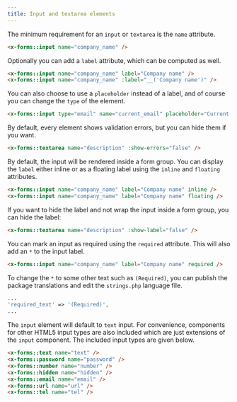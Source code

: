 ```yaml
---
title: Input and textarea elements
---
```


The minimum requirement for an `input` or `textarea` is the `name` attribute.

```html
<x-forms::input name="company_name" />
```

Optionally you can add a `label` attribute, which can be computed as well.

```html
<x-forms::input name="company_name" label="Company name" />
<x-forms::input name="company_name" :label="__('Company name')" />
```

You can also choose to use a `placeholder` instead of a label, and of course you can change the `type` of the element.

```html
<x-forms::input type="email" name="current_email" placeholder="Current email address" />
```

By default, every element shows validation errors, but you can hide them if you want.

```html
<x-forms::textarea name="description" :show-errors="false" />
```

By default, the input will be rendered inside a form group.
You can display the `label` either inline or as a floating label using the `inline` and `floating` attributes. 

```html
<x-forms::input name="company_name" label="Company name" inline />
<x-forms::input name="company_name" label="Company name" floating />
```

If you want to hide the label and not wrap the input inside a form group, you can hide the label:

```html
<x-forms::textarea name="description" :show-label="false" />
```

You can mark an input as required using the `required` attribute.
This will also add an `*` to the input label.

```html
<x-forms::input name="company_name" label="Company name" required />
```

To change the `*` to some other text such as `(Required)`, you can publish the package translations and edit the `strings.php` language file.

```php
...
'required_text' => '(Required)',
...
```

The `input` element will default to `text` input.
For convenience, components for other HTML5 input types are also included which are just extensions of the `input` component.
The included input types are given below.

```html
<x-forms::text name="text" />
<x-forms::password name="password" />
<x-forms::number name="number" />
<x-forms::hidden name="hidden" />
<x-forms::email name="email" />
<x-forms::url name="url" />
<x-forms::tel name="tel" />
```
